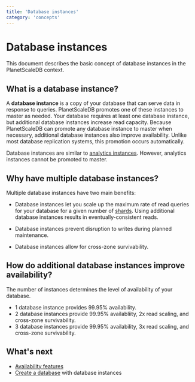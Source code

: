 ```yaml
---
title: 'Database instances'
category: 'concepts'
---
```


# Database instances

This document describes the basic concept of database instances in the PlanetScaleDB context.

## What is a database instance?

A **database instance** is a copy of your database that can serve data in response to queries. PlanetScaleDB promotes one of these instances to master as needed. Your database requires at least one database instance, but additional database instances increase read capacity. Because PlanetScaleDB can promote any database instance to master when necessary, additional database instances also improve availability. Unlike most database replication systems, this promotion occurs automatically.

Database instances are similar to [analytics instances](analytics-instances). However, analytics instances cannot be promoted to master.

## Why have multiple database instances?

Multiple database instances have two main benefits:

+ Database instances let you scale up the maximum rate of read queries for your database for a given number of [shards](sharding-schemes). Using additional database instances results in eventually-consistent reads. 
 
+ Database instances prevent disruption to writes during planned maintenance. 

+ Database instances allow for cross-zone survivability.

## How do additional database instances improve availability?

The number of instances determines the level of availability of your database.

+ 1 database instance provides 99.95% availability.
+ 2 database instances provide 99.95% availabliity, 2x read scaling, and cross-zone survivability.
+ 3 database instances provide 99.95% availability, 3x read scaling, and cross-zone survivability.

## What's next

+ [Availability features](availability-features)
+ [Create a database](creating-database) with database instances
